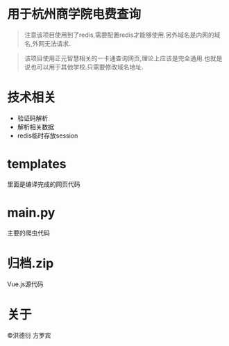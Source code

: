# 用于杭州商学院电费查询
> 注意该项目使用到了redis,需要配置redis才能够使用.另外域名是内网的域名,外网无法请求.

> 该项目使用正元智慧相关的一卡通查询网页,理论上应该是完全通用.也就是说也可以用于其他学校.只需要修改域名地址.


# 技术相关
* 验证码解析
* 解析相关数据
* redis临时存放session

# templates 
里面是编译完成的网页代码

# main.py
主要的爬虫代码

# 归档.zip
Vue.js源代码

# 关于
©️洪德衍 方罗宾